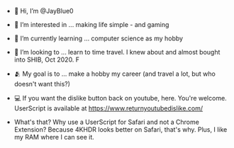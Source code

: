 - 👋 Hi, I’m @JayBlue0
- 👀 I’m interested in ... making life simple - and gaming 
- 🌱 I’m currently learning ... computer science as my hobby
- 🤌 I’m looking to ... learn to time travel. I knew about and almost bought into SHIB, Oct 2020. F 
- 🫂 My goal is to ... make a hobby my career (and travel a lot, but who doesn't want this?)


- 💻 If you want the dislike button back on youtube, here. You're welcome. UserScript is available at https://www.returnyoutubedislike.com/
- What's that? Why use a UserScript for Safari and not a Chrome Extension? Because 4KHDR looks better on Safari, that's why. Plus, I like my RAM where I can see it. 


<!---
JayBlue0/JayBlue0 is a ✨ special ✨ repository because its `README.md` (this file) appears on your GitHub profile.
You can click the Preview link to take a look at your changes.
--->
